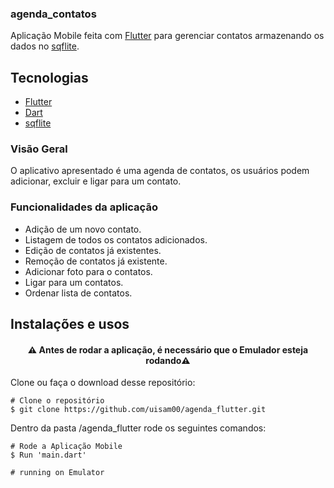 ### agenda_contatos
Aplicação Mobile feita com [Flutter](https://flutter.dev/) para gerenciar contatos armazenando os dados no [sqflite](https://pub.dev/packages/sqflite).
## Tecnologias
- [Flutter](https://flutter.dev/)
- [Dart](https://dart.dev/)
- [sqflite](https://pub.dev/packages/sqflite)

### Visão Geral

O aplicativo apresentado é uma agenda de contatos, os usuários podem adicionar, excluir e ligar para um contato.

### Funcionalidades da aplicação

* Adição de um novo contato.
* Listagem de todos os contatos adicionados.
* Edição de contatos já existentes.
* Remoção de contatos já existente.
* Adicionar foto para o contatos.
* Ligar para um contatos.
* Ordenar lista de contatos.

## Instalações e usos

<h4 align="center">
  ⚠️ Antes de rodar a aplicação, é necessário que o Emulador esteja rodando⚠️
</h4>

Clone ou faça o download desse repositório:

```
# Clone o repositório
$ git clone https://github.com/uisam00/agenda_flutter.git
```

Dentro da pasta /agenda_flutter rode os seguintes comandos:

```
# Rode a Aplicação Mobile
$ Run 'main.dart'

# running on Emulator
```
